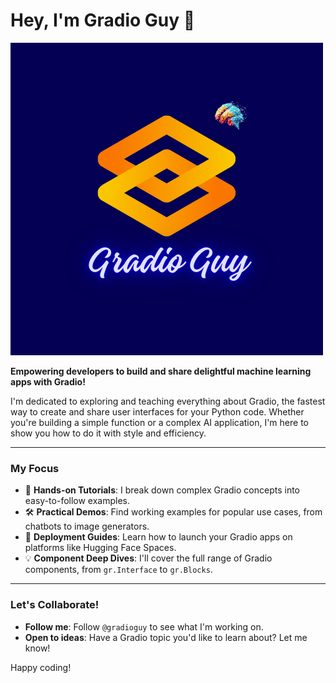 # Hey, I'm Gradio Guy 👋

![Alt text for the image](Logo.png)

**Empowering developers to build and share delightful machine learning apps with Gradio!**

I'm dedicated to exploring and teaching everything about Gradio, the fastest way to create and share user interfaces for your Python code. Whether you're building a simple function or a complex AI application, I'm here to show you how to do it with style and efficiency.

---

### My Focus

-   🧪 **Hands-on Tutorials**: I break down complex Gradio concepts into easy-to-follow examples.
-   🛠️ **Practical Demos**: Find working examples for popular use cases, from chatbots to image generators.
-   🚀 **Deployment Guides**: Learn how to launch your Gradio apps on platforms like Hugging Face Spaces.
-   💡 **Component Deep Dives**: I'll cover the full range of Gradio components, from `gr.Interface` to `gr.Blocks`.

---

### Let's Collaborate!

-   **Follow me**: Follow `@gradioguy` to see what I'm working on.
-   **Open to ideas**: Have a Gradio topic you'd like to learn about? Let me know!

Happy coding!
